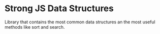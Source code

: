 # Strong JS Data Structures
Library that contains the most common data structures an the most useful methods like sort and search.